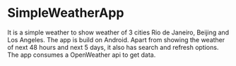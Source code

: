 # SimpleWeatherApp
It is a simple weather to show weather of 3 cities Rio de Janeiro, Beijing and Los Angeles. The app is build on Android. 
Apart from showing the weather of next 48 hours and next 5 days, it also has search and refresh options. 
The app consumes a OpenWeather api to get data. 

